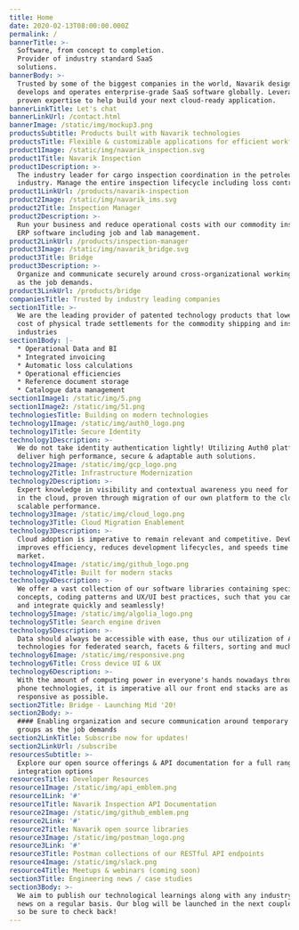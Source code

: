 ```yaml
---
title: Home
date: 2020-02-13T08:00:00.000Z
permalink: /
bannerTitle: >-
  Software, from concept to completion. 
  Provider of industry standard SaaS
  solutions.
bannerBody: >-
  Trusted by some of the biggest companies in the world, Navarik designs,
  develops and operates enterprise-grade SaaS software globally. Leverage our
  proven expertise to help build your next cloud-ready application.
bannerLinkTitle: Let's chat
bannerLinkUrl: /contact.html
bannerImage: /static/img/mockup3.png
productsSubtitle: Products built with Navarik technologies
productsTitle: Flexible & customizable applications for efficient workflow and data sharing
product1Image: /static/img/navarik_inspection.svg
product1Title: Navarik Inspection
product1Description: >-
  The industry leader for cargo inspection coordination in the petroleum
  industry. Manage the entire inspection lifecycle including loss control.
product1LinkUrl: /products/navarik-inspection
product2Image: /static/img/navarik_ims.svg
product2Title: Inspection Manager
product2Description: >-
  Run your business and reduce operational costs with our commodity inspection
  ERP software including job and lab management.
product2LinkUrl: /products/inspection-manager
product3Image: /static/img/navarik_bridge.svg
product3Title: Bridge
product3Description: >-
  Organize and communicate securely around cross-organizational working groups
  as the job demands.
product3LinkUrl: /products/bridge
companiesTitle: Trusted by industry leading companies
section1Title: >-
  We are the leading provider of patented technology products that lower the
  cost of physical trade settlements for the commodity shipping and inspection
  industries
section1Body: |-
  * Operational Data and BI
  * Integrated invoicing
  * Automatic loss calculations
  * Operational efficiencies
  * Reference document storage
  * Catalogue data management
section1Image1: /static/img/5.png
section1Image2: /static/img/51.png
technologiesTitle: Building on modern technologies
technology1Image: /static/img/auth0_logo.png
technology1Title: Secure Identity
technology1Description: >-
  We do not take identity authentication lightly! Utilizing Auth0 platform, we
  deliver high performance, secure & adaptable auth solutions.
technology2Image: /static/img/gcp_logo.png
technology2Title: Infrastructure Modernization
technology2Description: >-
  Expert knowledge in visibility and contextual awareness you need for success
  in the cloud, proven through migration of our own platform to the cloud for
  scalable performance.
technology3Image: /static/img/cloud_logo.png
technology3Title: Cloud Migration Enablement
technology3Description: >-
  Cloud adoption is imperative to remain relevant and competitive. DevOps
  improves efficiency, reduces development lifecycles, and speeds time to
  market.
technology4Image: /static/img/github_logo.png
technology4Title: Built for modern stacks
technology4Description: >-
  We offer a vast collection of our software libraries containing specific
  concepts, coding patterns and UX/UI best practices, such that you can build
  and integrate quickly and seamlessly!
technology5Image: /static/img/algolia_logo.png
technology5Title: Search engine driven
technology5Description: >-
  Data should always be accessible with ease, thus our utilization of Aloglia
  technologies for federated search, facets & filters, sorting and much more...
technology6Image: /static/img/responsive.png
technology6Title: Cross device UI & UX
technology6Description: >-
  With the amount of computing power in everyone's hands nowadays through smart
  phone technologies, it is imperative all our front end stacks are as
  responsive as possible.
section2Title: Bridge - Launching Mid '20!
section2Body: >-
  #### Enabling organization and secure communication around temporary working
  groups as the job demands
section2LinkTitle: Subscribe now for updates!
section2LinkUrl: /subscribe
resourcesSubtitle: >-
  Explore our open source offerings & API documentation for a full range of
  integration options
resourcesTitle: Developer Resources
resource1Image: /static/img/api_emblem.png
resource1Link: '#'
resource1Title: Navarik Inspection API Documentation
resource2Image: /static/img/github_emblem.png
resource2Link: '#'
resource2Title: Navarik open source libraries
resource3Image: /static/img/postman_logo.png
resource3Link: '#'
resource3Title: Postman collections of our RESTful API endpoints
resource4Image: /static/img/slack.png
resource4Title: Meetups & webinars (coming soon)
section3Title: Engineering news / case studies
section3Body: >-
  We aim to publish our technological learnings along with any industry related
  news on a regular basis. Our blog will be launched in the next couple of weeks
  so be sure to check back!
---
```


